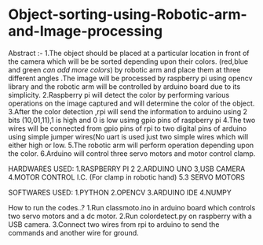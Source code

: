 # Object-sorting-using-Robotic-arm-and-Image-processing
Abstract :- 
1.The object should be placed at a particular location in front of the camera which will be be sorted depending upon their colors.    (red,blue and green *can add more colors*) by robotic arm and place them at three different angles .The image will be processed by raspberry pi using opencv library and the robotic arm will be controlled by arduino board due to its simplicity.
2.Raspberry pi will detect the color by performing various operations on the image captured and will determine the color of the object.
3.After the color detection ,rpi will send the information to arduino using 2 bits (10,01,11),1 is high and 0 is low usimg gpio pins of raspberry pi
4.The two wires will be connected from gpio pins of rpi to two digital pins of arduino using simple jumper wires(No uart is used just two simple wires which will either high or low.
5.The robotic arm will perform operation depending upon the color.
6.Arduino will control three servo motors and motor control clamp. 

  
HARDWARES USED:
1.RASPBERRY PI 2
2.ARDUINO UNO
3,USB CAMERA
4.MOTOR CONTROL I.C. (For clamp in robotic hand)
5.3 SERVO MOTORS


SOFTWARES USED:
1.PYTHON
2.OPENCV
3.ARDUINO IDE
4.NUMPY

How to run the codes..?
1.Run classmoto.ino in arduino board which controls two servo motors and a dc motor.
2.Run colordetect.py on raspberry with a USB camera.
3.Connect two wires from rpi to arduino to send the commands and another wire for ground.

 
